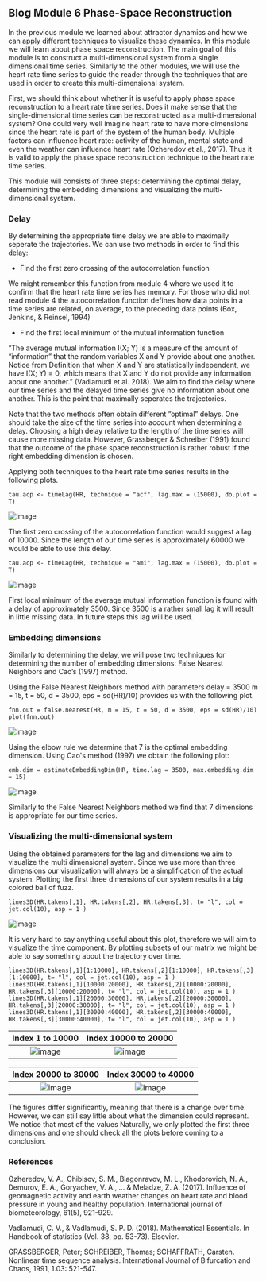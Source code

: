 ## Blog Module 6 Phase-Space Reconstruction

In the previous module we learned about attractor dynamics and how we can apply
different techniques to visualize these dynamics. In this module we will learn about phase space reconstruction. The main goal of this module is to construct a multi-dimensional system from a single dimensional time series. Similarly to the other modules, we will use the heart rate time series to guide the reader through the techniques that are used in order to create this multi-dimensional system.

First, we should think about whether it is useful to apply phase space reconstruction to a heart rate time series. Does it make sense that the single-dimensional time series can be reconstructed as a multi-dimensional system? One could very well imagine heart rate to have more dimensions since the heart rate is part of the system of the human body. Multiple factors can influence heart rate: activity of the human, mental state and even the weather can influence heart rate (Ozheredov et al., 2017). Thus it is valid to apply the phase space reconstruction technique to the heart rate time series. 

This module will consists of three steps: determining the optimal delay, determining the embedding dimensions and visualizing the multi-dimensional system.

### Delay
By determining the appropriate time delay we are able to maximally seperate the trajectories. We can use two methods in order to find this delay: 
- Find the first zero crossing of the autocorrelation function

We might remember this function from module 4 where we used it to confirm that the heart rate time series has memory. For those who did not read module 4 the autocorrelation function defines how data points in a time series are related, on average, to the preceding data points (Box, Jenkins, & Reinsel, 1994)

- Find the first local minimum of the mutual information function

“The average mutual information I(X; Y) is a measure of the amount of “information” that the random variables X and Y provide about one another. Notice from Definition that when X and Y are statistically independent, we have I(X; Y) = 0, which means that X and Y do not provide any information about one another.” (Vadlamudi et al. 2018). We aim to find the delay where our time series and the delayed time series give no information about one another. This is the point that maximally seperates the trajectories.

Note that the two methods often obtain different ”optimal” delays. One should take the size of the time series into account when determining a delay. Choosing a high delay relative to the length of the time series will cause more missing data. However, Grassberger & Schreiber (1991) found that the outcome of the phase space reconstruction is rather robust if the right embedding dimension is chosen.
	
Applying both techniques to the heart rate time series results in the following plots.

```
tau.acp <- timeLag(HR, technique = "acf", lag.max = (15000), do.plot = T)
```
![image](https://user-images.githubusercontent.com/78364132/168767980-45650b13-c4b0-484e-8f21-59c800152c78.png)

The first zero crossing of the autocorrelation function would suggest a lag of 10000. Since the length of our time series is approximately 60000 we would be able to use this delay.
```
tau.acp <- timeLag(HR, technique = "ami", lag.max = (15000), do.plot = T)
```
![image](https://user-images.githubusercontent.com/78364132/168768036-ae3d2ca8-8608-4530-aad5-cf9624d58572.png)

First local minimum of the average mutual information function is found with a delay of approximately 3500. Since 3500 is a rather small lag it will result in little missing data. In future steps this lag will be used.

### Embedding dimensions
Similarly to determining the delay, we will pose two techniques for determining the number of embedding dimensions: False Nearest Neighbors and Cao’s (1997) method.

Using the False Nearest Neighbors method with parameters delay = 3500  m = 15, t = 50, d = 3500, eps = sd(HR)/10) provides us with the following plot.
```
fnn.out = false.nearest(HR, m = 15, t = 50, d = 3500, eps = sd(HR)/10)
plot(fnn.out)
```
![image](https://user-images.githubusercontent.com/78364132/168768653-32353169-857f-4523-b036-3535e2c2b8dc.png)

Using the elbow rule we determine that 7 is the optimal embedding dimension.
Using Cao's method (1997) we obtain the following plot:
```
emb.dim = estimateEmbeddingDim(HR, time.lag = 3500, max.embedding.dim = 15)
```
![image](https://user-images.githubusercontent.com/78364132/168768869-16d3240c-d61e-4b6d-b62d-2ace23c90e7a.png)

Similarly to the False Nearest Neighbors method we find that 7 dimensions is appropriate for our time series.


### Visualizing the multi-dimensional system
Using the obtained parameters for the lag and dimensions we aim to visualize the multi dimensional system. Since we use more than three dimensions our visualization will always be a simplification of the actual system. Plotting the first three dimensions of our system results in a big colored ball of fuzz.
```
lines3D(HR.takens[,1], HR.takens[,2], HR.takens[,3], t= "l", col = jet.col(10), asp = 1 )
```

![image](https://user-images.githubusercontent.com/78364132/168776247-d6e89110-7ffb-4698-8a48-036b4f3d502c.png)

It is very hard to say anything useful about this plot, therefore we will aim to visualize the time component.
By plotting subsets of our matrix we might be able to say something about the trajectory over time.

```
lines3D(HR.takens[,1][1:10000], HR.takens[,2][1:10000], HR.takens[,3][1:10000], t= "l", col = jet.col(10), asp = 1 )
lines3D(HR.takens[,1][10000:20000], HR.takens[,2][10000:20000], HR.takens[,3][10000:20000], t= "l", col = jet.col(10), asp = 1 )
lines3D(HR.takens[,1][20000:30000], HR.takens[,2][20000:30000], HR.takens[,3][20000:30000], t= "l", col = jet.col(10), asp = 1 )
lines3D(HR.takens[,1][30000:40000], HR.takens[,2][30000:40000], HR.takens[,3][30000:40000], t= "l", col = jet.col(10), asp = 1 )
```

Index 1 to 10000           |  Index 10000 to 20000  
:-------------------------:|:-------------------------:
![image](https://user-images.githubusercontent.com/78364132/168777522-7050e62f-2c48-42f1-832d-af8c2cb542f5.png)  |  ![image](https://user-images.githubusercontent.com/78364132/168777581-206a9aae-7eaf-439a-a437-5f9216dd260a.png)


Index 20000 to 30000           |  Index 30000 to 40000  
:-------------------------:|:-------------------------:
![image](https://user-images.githubusercontent.com/78364132/168778081-4e80606d-4b6a-4186-9313-f20532896990.png) |  ![image](https://user-images.githubusercontent.com/78364132/168778108-8608f04e-4367-43cd-9e5a-eaaad7a8c6d3.png)

The figures differ significantly, meaning that there is a change over time. However, we can still say little about what the dimension could represent.
We notice that most of the values 
Naturally, we only plotted the first three dimensions and one should check all the plots before coming to a conclusion.


### References
Ozheredov, V. A., Chibisov, S. M., Blagonravov, M. L., Khodorovich, N. A., Demurov, E. A., Goryachev, V. A., ... & Meladze, Z. A. (2017). Influence of geomagnetic activity and earth weather changes on heart rate and blood pressure in young and healthy population. International journal of biometeorology, 61(5), 921-929.

Vadlamudi, C. V., & Vadlamudi, S. P. D. (2018). Mathematical Essentials. In Handbook of statistics (Vol. 38, pp. 53-73). Elsevier.

GRASSBERGER, Peter; SCHREIBER, Thomas; SCHAFFRATH, Carsten. Nonlinear time sequence analysis. International Journal of Bifurcation and Chaos, 1991, 1.03: 521-547.





